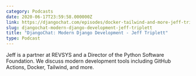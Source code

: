 ```yaml
---
category: Podcasts
date: 2020-06-17T23:59:58.000000Z
link: https://djangochat.com/episodes/docker-tailwind-and-more-jeff-triplett
slug: djangochat-modern-django-development-jeff-triplett
title: "DjangoChat: Modern Django Development - Jeff Triplett"
type: Podcast
---
```


Jeff is a partner at REVSYS and a Director of the Python Software Foundation. We discuss modern development tools including GitHub Actions, Docker, Tailwind, and more.
